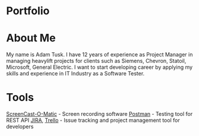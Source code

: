 # Portfolio

# About Me
My name is Adam Tusk. I have 12 years of experience as Project Manager in managing heavylift projects for clients such as Siemens, Chevron, Statoil, Microsoft, General Electric. I want to start developing career by applying my skills and experience in IT Industry as a Software Tester.

# Tools
[ScreenCast-O-Matic](https://screencast-o-matic.com/home) - Screen recording software
[Postman](https://www.postman.com/) - Testing tool for REST API
[JIRA](https://www.atlassian.com/software/jira), [Trello](https://trello.com/) - Issue tracking and project management tool for developers
